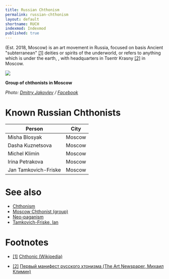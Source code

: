 ```yaml
---
title: Russian Chthonism
permalink: russian-chthonism
layout: default
shortname: RUCH
indexmod: Indexmod
published: true
---
```


(Est. 2018, Moscow) is an art movement in Russia, focused on basis Ancient "subterranean" <span id="a1">[\[1\]](#f1)</span> deities or spirits of the underworld, or  refers to anything which is under the earth, , with headquarters in Tsentr Krasny <span id="a2">[\[2\]](#f2)</span> in Moscow.

![](/encyclopedia/images/moscow-chthonists-1.jpg)

**Group of chthonists in Moscow**

*Photo: [Dmitry Jakovlev](jakovlev-dmitry-artist) / [Facebook](https://www.facebook.com/dmitry.yakovlev/about?lst=100008481991414%3A714859555%3A1525429921)*

# Known Russian Chthonists

|Person|City|
|-|-|
|Misha Blosyak|Moscow|
|Dasha Kuznetsova|Moscow|
|Michel Klimin|Moscow|
|Irina Petrakova|Moscow|
|Jan Tamkovich-Friske|Moscow|

# See also

+ [Chthonism](chthonism)
+ [Moscow Chthonist (group)](moscow-chthonist-group)
+ [Neo-paganism](neo-paganism)
+ [Tamkovich-Friske, Ian](tamkovich-friske-ian)

# Footnotes

+ [[1]](#a1) <span id="f1"></span> [Chthonic (Wikipedia)](https://en.wikipedia.org/wiki/Chthonic)

+ [[2]](#a2) <span id="f2"></span> [Первый манифест русского хтонизма (The Art Newspaper, Михаил Климин)](http://www.theartnewspaper.ru/posts/4245)
